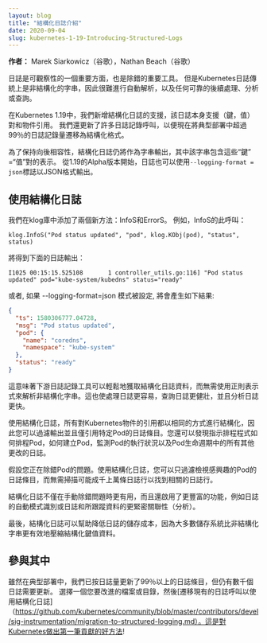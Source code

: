 ```yaml
---
layout: blog
title: "結構化日誌介紹"
date: 2020-09-04
slug: kubernetes-1-19-Introducing-Structured-Logs
---
```

<!--
layout: blog
title: 'Introducing Structured Logs'
date: 2020-09-04
slug: kubernetes-1-19-Introducing-Structured-Logs
-->

<!--
**Authors:** Marek Siarkowicz (Google), Nathan Beach (Google)
-->
**作者：** Marek Siarkowicz（谷歌），Nathan Beach（谷歌）

<!--
Logs are an essential aspect of observability and a critical tool for debugging. But Kubernetes logs have traditionally been unstructured strings, making any automated parsing difficult and any downstream processing, analysis, or querying challenging to do reliably.
-->
日誌是可觀察性的一個重要方面，也是除錯的重要工具。 但是Kubernetes日誌傳統上是非結構化的字串，因此很難進行自動解析，以及任何可靠的後續處理、分析或查詢。
<!--
In Kubernetes 1.19, we are adding support for structured logs, which natively support (key, value) pairs and object references. We have also updated many logging calls such that over 99% of logging volume in a typical deployment are now migrated to the structured format.
-->
在Kubernetes 1.19中，我們新增結構化日誌的支援，該日誌本身支援（鍵，值）對和物件引用。 我們還更新了許多日誌記錄呼叫，以便現在將典型部署中超過99％的日誌記錄量遷移為結構化格式。
<!--
To maintain backwards compatibility, structured logs will still be outputted as a string where the string contains representations of those "key"="value" pairs. Starting in alpha in 1.19, logs can also be outputted in JSON format using the `--logging-format=json` flag.
-->
為了保持向後相容性，結構化日誌仍將作為字串輸出，其中該字串包含這些“鍵” =“值”對的表示。 從1.19的Alpha版本開始，日誌也可以使用`--logging-format = json`標誌以JSON格式輸出。

## 使用結構化日誌

<!--
We've added two new methods to the klog library: InfoS and ErrorS. For example, this invocation of InfoS:
-->
我們在klog庫中添加了兩個新方法：InfoS和ErrorS。 例如，InfoS的此呼叫：

```golang
klog.InfoS("Pod status updated", "pod", klog.KObj(pod), "status", status)
```

<!--
will result in this log:
-->
將得到下面的日誌輸出：

```
I1025 00:15:15.525108       1 controller_utils.go:116] "Pod status updated" pod="kube-system/kubedns" status="ready"
```

<!--
Or, if the --logging-format=json flag is set, it will result in this output:
-->
或者, 如果 --logging-format=json 模式被設定, 將會產生如下結果:

```json
{
  "ts": 1580306777.04728,
  "msg": "Pod status updated",
  "pod": {
    "name": "coredns",
    "namespace": "kube-system"
  },
  "status": "ready"
}
```

<!--
This means downstream logging tools can easily ingest structured logging data and instead of using regular expressions to parse unstructured strings. This also makes processing logs easier, querying logs more robust, and analyzing logs much faster.
-->
這意味著下游日誌記錄工具可以輕鬆地獲取結構化日誌資料，而無需使用正則表示式來解析非結構化字串。這也使處理日誌更容易，查詢日誌更健壯，並且分析日誌更快。
<!--
With structured logs, all references to Kubernetes objects are structured the same way, so you can filter the output and only log entries referencing the particular pod. You can also find logs indicating how the scheduler was scheduling the pod, how the pod was created, the health probes of the pod, and all other changes in the lifecycle of the pod.
-->
使用結構化日誌，所有對Kubernetes物件的引用都以相同的方式進行結構化，因此您可以過濾輸出並且僅引用特定Pod的日誌條目。您還可以發現指示排程程式如何排程Pod，如何建立Pod，監測Pod的執行狀況以及Pod生命週期中的所有其他更改的日誌。
<!--
Suppose you are debugging an issue with a pod. With structured logs, you can filter to only those log entries referencing the pod of interest, rather than needing to scan through potentially thousands of log lines to find the relevant ones.
-->
假設您正在除錯Pod的問題。使用結構化日誌，您可以只過濾檢視感興趣的Pod的日誌條目，而無需掃描可能成千上萬條日誌行以找到相關的日誌行。
<!--
Not only are structured logs more useful when manual debugging of issues, they also enable richer features like automated pattern recognition within logs or tighter correlation of log and trace data.
-->
結構化日誌不僅在手動除錯問題時更有用，而且還啟用了更豐富的功能，例如日誌的自動模式識別或日誌和所跟蹤資料的更緊密關聯性（分析）。
<!--
Finally, structured logs can help reduce storage costs for logs because most storage systems are more efficiently able to compress structured key=value data than unstructured strings.
-->
最後，結構化日誌可以幫助降低日誌的儲存成本，因為大多數儲存系統比非結構化字串更有效地壓縮結構化鍵值資料。

## 參與其中

<!--
While we have updated over 99% of the log entries by log volume in a typical deployment, there are still thousands of logs to be updated. Pick a file or directory that you would like to improve and [migrate existing log calls to use structured logs](https://github.com/kubernetes/community/blob/master/contributors/devel/sig-instrumentation/migration-to-structured-logging.md). It's a great and easy way to make your first contribution to Kubernetes!
-->
雖然在典型部署中，我們已按日誌量更新了99％以上的日誌條目，但仍有數千個日誌需要更新。 選擇一個您要改進的檔案或目錄，然後[遷移現有的日誌呼叫以使用結構化日誌]（https://github.com/kubernetes/community/blob/master/contributors/devel/sig-instrumentation/migration-to-structured-logging.md）。這是對Kubernetes做出第一筆貢獻的好方法!
